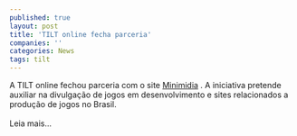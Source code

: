 ```yaml
---
published: true
layout: post
title: 'TILT online fecha parceria'
companies: ''
categories: News
tags: tilt
---
```

A TILT online
 fechou parceria com o site <a href="http://www.minimidia.com.br" target="_blank">Minimidia</a>
. A iniciativa pretende auxiliar na divulgação de jogos em desenvolvimento e sites relacionados a produção de jogos no Brasil.<br /><br />Leia mais...


